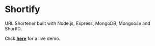# Shortify

URL Shortener built with Node.js, Express, MongoDB, Mongoose and ShortID.

Click <a href="https://ar-shortify.herokuapp.com/">__here__</a> for a live demo.